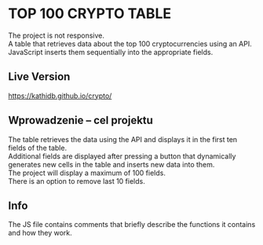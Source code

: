 # TOP 100 CRYPTO TABLE
The project is not responsive.
<br>
A table that retrieves data about the top 100 cryptocurrencies using an API. JavaScript inserts them sequentially into the appropriate fields.

## Live Version

https://kathidb.github.io/crypto/

## Wprowadzenie – cel projektu

The table retrieves the data using the API and displays it in the first ten fields of the table.
<br> Additional fields are displayed after pressing a button that dynamically generates new cells in the table and inserts new data into them.
<br>The project will display a maximum of 100 fields.
<br> There is an option to remove  last 10 fields. 

## Info

The JS file contains comments that briefly describe the functions it contains and how they work.
